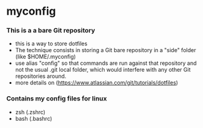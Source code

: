 # myconfig
###  This is a a bare Git repository
- this is a way to store dotfiles
- The technique consists in storing a Git bare repository in a "side" folder (like $HOME/.myconfig)
- use alias "config" so that commands are run against that repository and not the usual .git local folder, which would interfere with any other Git repositories around.
- more details on (https://www.atlassian.com/git/tutorials/dotfiles)

### Contains my config files for linux
- zsh (.zshrc)
- bash (.bashrc)

